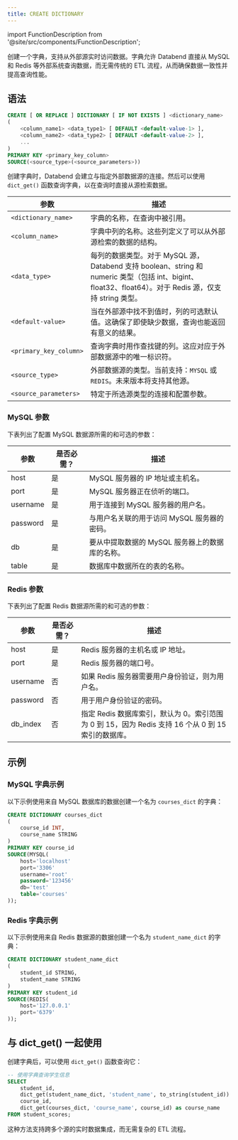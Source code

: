 ```yaml
---
title: CREATE DICTIONARY
---
```

import FunctionDescription from '@site/src/components/FunctionDescription';

<FunctionDescription description="Introduced or updated: v1.2.636"/>

创建一个字典，支持从外部源实时访问数据。字典允许 Databend 直接从 MySQL 和 Redis 等外部系统查询数据，而无需传统的 ETL 流程，从而确保数据一致性并提高查询性能。

## 语法

```sql
CREATE [ OR REPLACE ] DICTIONARY [ IF NOT EXISTS ] <dictionary_name>
(
    <column_name1> <data_type1> [ DEFAULT <default-value-1> ],
    <column_name2> <data_type2> [ DEFAULT <default-value-2> ],
    ...
)
PRIMARY KEY <primary_key_column>
SOURCE(<source_type>(<source_parameters>))
```

创建字典时，Databend 会建立与指定外部数据源的连接。然后可以使用 `dict_get()` 函数查询字典，以在查询时直接从源检索数据。

| 参数              | 描述                                                                                                                                |
|------------------------|--------------------------------------------------------------------------------------------------------------------------------------------|
| `<dictionary_name>`    | 字典的名称，在查询中被引用。                                                                                     |
| `<column_name>`        | 字典中列的名称。这些列定义了可以从外部源检索的数据的结构。           |
| `<data_type>`        | 每列的数据类型。对于 MySQL 源，Databend 支持 boolean、string 和 numeric 类型（包括 int、bigint、float32、float64）。对于 Redis 源，仅支持 string 类型。 |
| `<default-value>`      | 当在外部源中找不到值时，列的可选默认值。这确保了即使缺少数据，查询也能返回有意义的结果。 |
| `<primary_key_column>` | 查询字典时用作查找键的列。这应对应于外部数据源中的唯一标识符。 |
| `<source_type>`        | 外部数据源的类型。当前支持：`MYSQL` 或 `REDIS`。未来版本将支持其他源。 |
| `<source_parameters>`  | 特定于所选源类型的连接和配置参数。 |

### MySQL 参数

下表列出了配置 MySQL 数据源所需的和可选的参数：

| 参数 | 是否必需？ | 描述                                                                      |
|-----------|-----------|----------------------------------------------------------------------------------|
| host      | 是       | MySQL 服务器的 IP 地址或主机名。                                  |
| port      | 是       | MySQL 服务器正在侦听的端口。                                 |
| username  | 是       | 用于连接到 MySQL 服务器的用户名。                                |
| password  | 是       | 与用户名关联的用于访问 MySQL 服务器的密码。            |
| db        | 是       | 要从中提取数据的 MySQL 服务器上的数据库的名称。 |
| table     | 是       | 数据库中数据所在的表的名称。                    |

### Redis 参数

下表列出了配置 Redis 数据源所需的和可选的参数：

| 参数 | 是否必需？ | 描述                                                                                                                                 |
|-----------|-----------|---------------------------------------------------------------------------------------------------------------------------------------------|
| host      | 是       | Redis 服务器的主机名或 IP 地址。                                                                                             |
| port      | 是       | Redis 服务器的端口号。                                                                                                        |
| username  | 否        | 如果 Redis 服务器需要用户身份验证，则为用户名。                                                                                  |
| password  | 否        | 用于用户身份验证的密码。                                                                                                       |
| db_index  | 否        | 指定 Redis 数据库索引，默认为 0。索引范围为 0 到 15，因为 Redis 支持 16 个从 0 到 15 索引的数据库。 |

## 示例

### MySQL 字典示例

以下示例使用来自 MySQL 数据库的数据创建一个名为 `courses_dict` 的字典：

```sql
CREATE DICTIONARY courses_dict
(
    course_id INT,
    course_name STRING
)
PRIMARY KEY course_id
SOURCE(MYSQL(
    host='localhost'
    port='3306'
    username='root'
    password='123456'
    db='test'
    table='courses'
));
```

### Redis 字典示例

以下示例使用来自 Redis 数据源的数据创建一个名为 `student_name_dict` 的字典：

```sql
CREATE DICTIONARY student_name_dict
(
    student_id STRING,
    student_name STRING
)
PRIMARY KEY student_id
SOURCE(REDIS(
    host='127.0.0.1'
    port='6379'
));
```

## 与 dict_get() 一起使用

创建字典后，可以使用 `dict_get()` 函数查询它：

```sql
-- 使用字典查询学生信息
SELECT 
    student_id,
    dict_get(student_name_dict, 'student_name', to_string(student_id)) as student_name,
    course_id,
    dict_get(courses_dict, 'course_name', course_id) as course_name
FROM student_scores;
```

这种方法支持跨多个源的实时数据集成，而无需复杂的 ETL 流程。